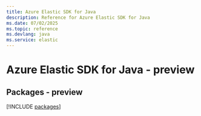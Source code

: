 ```yaml
---
title: Azure Elastic SDK for Java
description: Reference for Azure Elastic SDK for Java
ms.date: 07/02/2025
ms.topic: reference
ms.devlang: java
ms.service: elastic
---
```

# Azure Elastic SDK for Java - preview
## Packages - preview
[!INCLUDE [packages](elastic-index.md)]